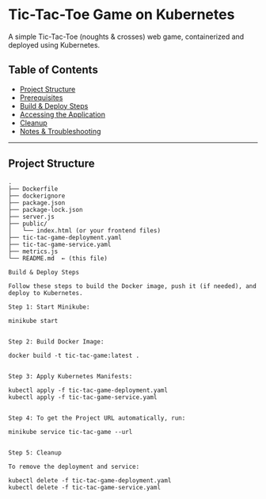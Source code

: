# Tic-Tac-Toe Game on Kubernetes

A simple Tic-Tac-Toe (noughts & crosses) web game, containerized and deployed using Kubernetes.

## Table of Contents

- [Project Structure](#project-structure)  
- [Prerequisites](#prerequisites)  
- [Build & Deploy Steps](#build--deploy-steps)  
- [Accessing the Application](#accessing-the-application)  
- [Cleanup](#cleanup)  
- [Notes & Troubleshooting](#notes--troubleshooting)  

---

## Project Structure

```text
.
├── Dockerfile
├── dockerignore
├── package.json
├── package-lock.json
├── server.js
├── public/
│   └── index.html (or your frontend files)
├── tic-tac-game-deployment.yaml
├── tic-tac-game-service.yaml
├── metrics.js
└── README.md  ← (this file)

Build & Deploy Steps

Follow these steps to build the Docker image, push it (if needed), and deploy to Kubernetes.

Step 1: Start Minikube:

minikube start


Step 2: Build Docker Image:

docker build -t tic-tac-game:latest .


Step 3: Apply Kubernetes Manifests:

kubectl apply -f tic-tac-game-deployment.yaml
kubectl apply -f tic-tac-game-service.yaml


Step 4: To get the Project URL automatically, run:

minikube service tic-tac-game --url


Step 5: Cleanup

To remove the deployment and service:

kubectl delete -f tic-tac-game-deployment.yaml
kubectl delete -f tic-tac-game-service.yaml

